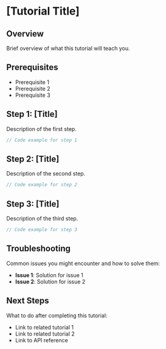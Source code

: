 # [Tutorial Title]

## Overview

Brief overview of what this tutorial will teach you.

## Prerequisites

- Prerequisite 1
- Prerequisite 2
- Prerequisite 3

## Step 1: [Title]

Description of the first step.

```typescript
// Code example for step 1
```

## Step 2: [Title]

Description of the second step.

```typescript
// Code example for step 2
```

## Step 3: [Title]

Description of the third step.

```typescript
// Code example for step 3
```

## Troubleshooting

Common issues you might encounter and how to solve them:

- **Issue 1**: Solution for issue 1
- **Issue 2**: Solution for issue 2

## Next Steps

What to do after completing this tutorial:

- Link to related tutorial 1
- Link to related tutorial 2
- Link to API reference 